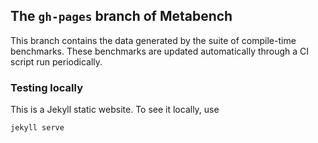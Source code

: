 ## The `gh-pages` branch of Metabench

This branch contains the data generated by the suite of compile-time benchmarks.
These benchmarks are updated automatically through a CI script run periodically.

### Testing locally

This is a Jekyll static website. To see it locally, use

```bash
jekyll serve
```

